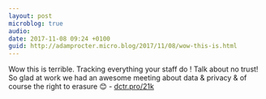 ```yaml
---
layout: post
microblog: true
audio: 
date: 2017-11-08 09:24 +0100
guid: http://adamprocter.micro.blog/2017/11/08/wow-this-is.html
---
```

Wow this is terrible. Tracking everything your staff do ! Talk about no trust! So glad at work we had an awesome meeting about data & privacy & of course the right to erasure 😊 - [dctr.pro/21k](http://dctr.pro/21k)
